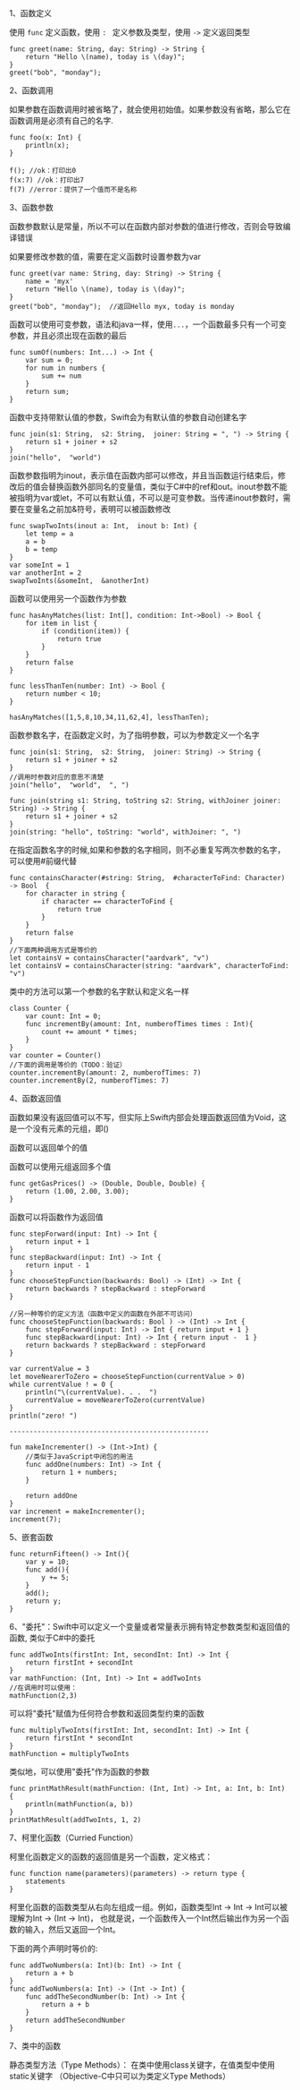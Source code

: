 1、函数定义

使用 `func` 定义函数，使用 `: ` 定义参数及类型，使用 `->` 定义返回类型

	func greet(name: String, day: String) -> String {
		return "Hello \(name), today is \(day)";
	}
	greet("bob", "monday");

2、函数调用

如果参数在函数调用时被省略了，就会使用初始值。如果参数没有省略，那么它在函数调用是必须有自己的名字.

	func foo(x: Int) {
		println(x);
	}

	f(); //ok：打印出0
	f(x:7) //ok：打印出7
	f(7) //error：提供了一个值而不是名称

3、函数参数

函数参数默认是常量，所以不可以在函数内部对参数的值进行修改，否则会导致编译错误

如果要修改参数的值，需要在定义函数时设置参数为var

	func greet(var name: String, day: String) -> String {
		name = 'myx'
		return "Hello \(name), today is \(day)";
	}
	greet("bob", "monday");  //返回Hello myx, today is monday

函数可以使用可变参数，语法和java一样，使用`...`，一个函数最多只有一个可变参数，并且必须出现在函数的最后

	func sumOf(numbers: Int...) -> Int {
		var sum = 0;
		for num in numbers {
			sum += num
		}
		return sum;
	}

函数中支持带默认值的参数，Swift会为有默认值的参数自动创建名字

	func join(s1: String,  s2: String,  joiner: String = ", ") -> String {
		return s1 + joiner + s2
	}
	join("hello",  "world")

函数参数指明为inout，表示值在函数内部可以修改，并且当函数运行结束后，修改后的值会替换函数外部同名的变量值，类似于C#中的ref和out。inout参数不能被指明为var或let，不可以有默认值，不可以是可变参数。当传递inout参数时，需要在变量名之前加&符号，表明可以被函数修改
	
	func swapTwoInts(inout a: Int,  inout b: Int) {
	    let temp = a
	    a = b
	    b = temp
	}
	var someInt = 1
	var anotherInt = 2
	swapTwoInts(&someInt,  &anotherInt)

函数可以使用另一个函数作为参数

	func hasAnyMatches(list: Int[], condition: Int->Bool) -> Bool {
		for item in list {
			if (condition(item)) {
				return true
			}
		}
		return false
	}

	func lessThanTen(number: Int) -> Bool {
		return number < 10;
	}
	
	hasAnyMatches([1,5,8,10,34,11,62,4], lessThanTen);

函数参数名字，在函数定义时，为了指明参数，可以为参数定义一个名字

	func join(s1: String,  s2: String,  joiner: String) -> String {
		return s1 + joiner + s2
	}
	//调用时参数对应的意思不清楚
	join("hello",  "world",  ", ")  

	func join(string s1: String, toString s2: String, withJoiner joiner: String) -> String {
		return s1 + joiner + s2
	}
	join(string: "hello", toString: "world", withJoiner: ", ")  

在指定函数名字的时候,如果和参数的名字相同，则不必重复写两次参数的名字，可以使用#前缀代替

	func containsCharacter(#string: String,  #characterToFind: Character) -> Bool  {
		for character in string {
	        if character == characterToFind {
	            return true
			}
		}
	    return false
	}
	//下面两种调用方式是等价的
	let containsV = containsCharacter("aardvark", "v")
	let containsV = containsCharacter(string: "aardvark", characterToFind: "v")

类中的方法可以第一个参数的名字默认和定义名一样

	class Counter {
		var count: Int = 0;
		func incrementBy(amount: Int, numberofTimes times : Int){
			count += amount * times;
		}
	}
	var counter = Counter()
	//下面的调用是等价的（TODO：验证）
	counter.incrementBy(amount: 2, numberofTimes: 7)
	counter.incrementBy(2, numberofTimes: 7)

4、函数返回值

函数如果没有返回值可以不写，但实际上Swift内部会处理函数返回值为Void，这是一个没有元素的元组，即()

函数可以返回单个的值

函数可以使用元组返回多个值

	func getGasPrices() -> (Double, Double, Double) {
		return (1.00, 2.00, 3.00);
	}

函数可以将函数作为返回值

	func stepForward(input: Int) -> Int {
		return input + 1
	}
	func stepBackward(input: Int) -> Int {
		return input - 1
	}
	func chooseStepFunction(backwards: Bool) -> (Int) -> Int {
	    return backwards ? stepBackward : stepForward
	}

	//另一种等价的定义方法（函数中定义的函数在外部不可访问）
	func chooseStepFunction(backwards: Bool ) -> (Int) -> Int {
	    func stepForward(input: Int) -> Int { return input + 1 }
	    func stepBackward(input: Int) -> Int { return input -  1 }
	    return backwards ? stepBackward : stepForward
	}

	var currentValue = 3
	let moveNearerToZero = chooseStepFunction(currentValue > 0)
	while currentValue ! = 0 {
	    println("\(currentValue). . .  ")
	    currentValue = moveNearerToZero(currentValue)
	}
	println("zero! ")

	--------------------------------------------------

	fun makeIncrementer() -> (Int->Int) {
		//类似于JavaScript中闭包的用法
		func addOne(numbers: Int) -> Int {
			return 1 + numbers;
		}
	
		return addOne
	}
	var increment = makeIncrementer();
	increment(7);

5、嵌套函数

	func returnFifteen() -> Int(){
		var y = 10;
		func add(){
			y += 5;
		}
		add();
		return y;
	}

6、"委托"：Swift中可以定义一个变量或者常量表示拥有特定参数类型和返回值的函数, 类似于C#中的委托

	func addTwoInts(firstInt: Int, secondInt: Int) -> Int {
		return firstInt + secondInt
	}
	var mathFunction: (Int, Int) -> Int = addTwoInts
	//在调用时可以使用：
	mathFunction(2,3)

可以将"委托"赋值为任何符合参数和返回类型约束的函数

	func multiplyTwoInts(firstInt: Int, secondInt: Int) -> Int {
		return firstInt * secondInt
	}
	mathFunction = multiplyTwoInts

类似地，可以使用"委托"作为函数的参数

	func printMathResult(mathFunction: (Int, Int) -> Int, a: Int, b: Int) {
		println(mathFunction(a, b))
	}
	printMathResult(addTwoInts, 1, 2)

7、柯里化函数（Curried Function）

柯里化函数定义的函数的返回值是另一个函数，定义格式：
	
	func function name(parameters)(parameters) -> return type {
		statements
	}

柯里化函数的函数类型从右向左组成一组。例如，函数类型Int -> Int -> Int可以被理解为Int -> (Int -> Int)， 也就是说，一个函数传入一个Int然后输出作为另一个函数的输入，然后又返回一个Int。

下面的两个声明时等价的:

	func addTwoNumbers(a: Int)(b: Int) -> Int {
	    return a + b
	}
	func addTwoNumbers(a: Int) -> (Int -> Int) {
	    func addTheSecondNumber(b: Int) -> Int {
	        return a + b
	    }
	    return addTheSecondNumber
	}

7、类中的函数 

静态类型方法（Type Methods）： 在类中使用class关键字，在值类型中使用static关键字
（Objective-C中只可以为类定义Type Methods）